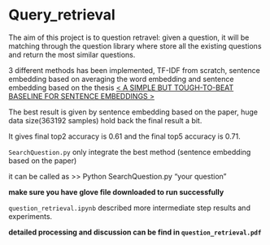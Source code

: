 # Query_retrieval

The aim of this project is to question retravel: given a question, it will be matching through the question library where store all the existing questions and return the most similar questions.

3 different methods has been implemented, TF-IDF from scratch, sentence embedding based on averaging the word embedding and sentence embedding based on the thesis [< A SIMPLE BUT TOUGH-TO-BEAT BASELINE FOR SENTENCE EMBEDDINGS >](https://openreview.net/pdf?id=SyK00v5xx) 

The best result is given by sentence embedding based on the paper, huge data size(363192 samples) hold back the final result a bit.

It gives final top2 accuracy is 0.61 and the final top5 accuracy is 0.71.



 `SearchQuestion.py` only integrate the best method (sentence embedding based on the paper) 
 
 it can be called as >> Python SearchQuestion.py “your question”
 
 __make sure you have glove file downloaded to run successfully__

`question_retrieval.ipynb` described more intermediate step results and experiments.

__detailed processing and discussion can be find in `question_retrieval.pdf`__

